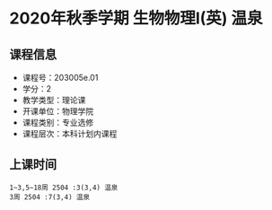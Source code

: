# 2020年秋季学期 生物物理I(英) 温泉






## 课程信息

- 课程号：203005e.01
- 学分：2
- 教学类型：理论课
- 开课单位：物理学院
- 课程类别：专业选修
- 课程层次：本科计划内课程

## 上课时间

```
1~3,5~18周 2504 :3(3,4) 温泉
3周 2504 :7(3,4) 温泉
```

